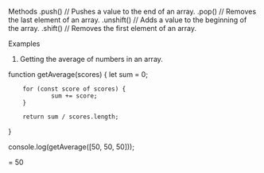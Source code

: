 Methods
        .push() // Pushes a value to the end of an array.
        .pop() // Removes the last element of an array.
        .unshift() // Adds a value to the beginning of the array.
        .shift() // Removes the first element of an array.









Examples

1. Getting the average of numbers in an array.

function getAverage(scores) {
        let sum = 0;
        
        for (const score of scores) {
                sum += score;
        }

        return sum / scores.length;
}

console.log(getAverage([50, 50, 50]));

= 50
